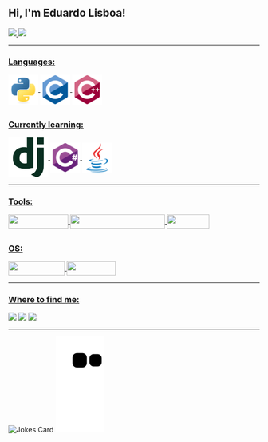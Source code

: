 ## Hi, I'm Eduardo Lisboa!
<div>
  <a href="https://github.com/EduardoLisboa/">
  <img height="180em" src="https://github-readme-stats.vercel.app/api?username=EduardoLisboa&show_icons=true&theme=omni&include_all_commits=true&count_private=true"/>
  <img height="180em" src="https://github-readme-stats.vercel.app/api/top-langs/?username=EduardoLisboa&layout=compact&lang_count=16&theme=omni"/>
</div>

---
  
### Languages:
<div style="display: inline_block">
  <img align="center" height="60" width="60" src="https://raw.githubusercontent.com/devicons/devicon/master/icons/python/python-original.svg">
  <img align="center" height="60" width="60" src="https://raw.githubusercontent.com/devicons/devicon/master/icons/c/c-original.svg">
  <img align="center" height="60" width="60" src="https://raw.githubusercontent.com/devicons/devicon/master/icons/cplusplus/cplusplus-original.svg">
</div>

##
  
### Currently learning:
<div style="display: inline_block">
  <img align="center" height="80" width="80" src="https://raw.githubusercontent.com/devicons/devicon/master/icons/django/django-plain.svg">
  <img align="center" height="60" width="60" src="https://raw.githubusercontent.com/devicons/devicon/master/icons/csharp/csharp-original.svg">
  <img align="center" height="60" width="60" src="https://raw.githubusercontent.com/devicons/devicon/master/icons/java/java-original.svg">
</div>

---

### Tools:
<div style="display: inline_block">
  <img align="center" height="28" width="119.75" src="https://img.shields.io/badge/pycharm-143?style=for-the-badge&logo=pycharm&logoColor=black&color=black&labelColor=green">
  <img align="center" height="28" width="190.5" src="https://camo.githubusercontent.com/a0fa551a87c244a09d651ebb1ca5189a4f52a873379d7460d6fb25c55e20b324/68747470733a2f2f696d672e736869656c64732e696f2f62616467652f2d56697375616c25323053747564696f253230436f64652d3230323032303f7374796c653d666f722d7468652d6261646765266c6f676f3d76697375616c2d73747564696f2d636f6465266c6f676f436f6c6f723d303037414343">
  <img align="center" height="28" width="85.25" src="https://camo.githubusercontent.com/87f8b4bfb89380f96a10d753be68a6d8d214160f908af4487557b20083ffc601/68747470733a2f2f696d672e736869656c64732e696f2f62616467652f4c615465582d3437413134313f7374796c653d666f722d7468652d6261646765266c6f676f3d4c61546558266c6f676f436f6c6f723d7768697465">
</div>
  
##
  
### OS:
<div style="display: inline_block">
  <img align="center" height="28" width="112.75" src="https://img.shields.io/badge/Windows-0078D6?style=for-the-badge&logo=windows&logoColor=white">
  <img align="center" height="28" width="98.5" src="https://img.shields.io/badge/Ubuntu-E95420?style=for-the-badge&logo=ubuntu&logoColor=white">
</div>
 
---

### Where to find me:
<div>
  <a href="https://instagram.com/duds.lis" target="_blank"><img src="https://img.shields.io/badge/-Instagram-%23E4405F?style=for-the-badge&logo=instagram&logoColor=white" target="_blank"></a>
  <a href = "mailto:eall@ic.ufal.br"><img src="https://img.shields.io/badge/-Gmail-%23333?style=for-the-badge&logo=gmail&logoColor=white" target="_blank"></a>
  <a href="https://www.linkedin.com/in/eduardo-antonio-de-lucena-lisboa/" target="_blank"><img src="https://img.shields.io/badge/-LinkedIn-%230077B5?style=for-the-badge&logo=linkedin&logoColor=white" target="_blank"></a>  
</div>

---

<div>

  ![Jokes Card](https://readme-jokes.vercel.app/api?theme=omni)
  ![Snake animation](https://github.com/EduardoLisboa/EduardoLisboa/blob/output/github-contribution-grid-snake.svg)

</div>
  
